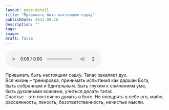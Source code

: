 ```yaml
---
layout: page-detail
title: "Привыкать быть настоящим садху"
publishDate: 2012.09.26
description: ""
tags:
image:
draft: false
---
```


<audio title="2012.09.26 - Привыкать быть настоящим садху.mp3" src="https://filer-api.advayta.org/v1.0/public/files/73387" controls=""></audio>

 Привыкать быть настоящим садху. Тапас закаляет дух.   
 Вся жизнь – тренировка, принимать испытания как даршан Бога,   
 быть собранным и бдительным. Быть глухим к сомнениям ума,  
 быть духовными воинами, учиться делать тапас.   
 Счастье – это постоянно думать о Боге. Не поощрять в себе эго, майю,  
 рассеянность, леность, безответственность, нечистые мысли.  

  
